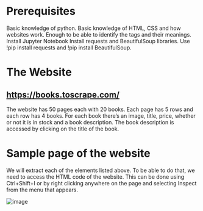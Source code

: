 # Prerequisites 
Basic knowledge of python.
Basic knowledge of HTML, CSS and how websites work. Enough to be able to identify the tags and their meanings.
Install Jupyter Notebook
Install requests and BeautifulSoup libraries. Use !pip install requests and !pip install BeautifulSoup.

# The Website  
## https://books.toscrape.com/
The website has 50 pages each with 20 books. Each page has 5 rows and each row has 4 books. For each book there’s an image, title, price, whether or not it is in stock and a book description. The book description is accessed by clicking on the title of the book. 

# Sample page of the website
We will extract each of the elements listed above. To be able to do that, we need to access the HTML code of the website. This can be done using Ctrl+Shift+I or by right clicking anywhere on the page and selecting Inspect from the menu that appears.

![image](https://github.com/codeXXripper/Books-Scrape/assets/56386562/1cd2df26-5cac-4fc0-b8f7-6d30b3b3b94d)
